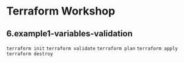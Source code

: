 # Terraform Workshop

## 6.example1-variables-validation

`terraform init`
`terraform validate`
`terraform plan`
`terraform apply`
`terraform destroy`

